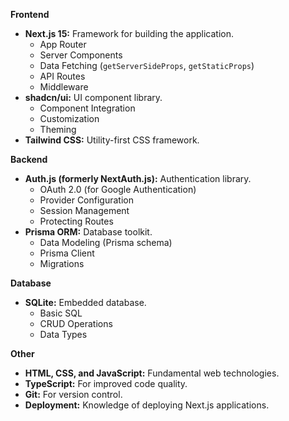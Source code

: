 **Frontend**

*   **Next.js 15:** Framework for building the application.
    *   App Router
    *   Server Components
    *   Data Fetching (`getServerSideProps`, `getStaticProps`)
    *   API Routes
    *   Middleware
*   **shadcn/ui:**  UI component library.
    *   Component Integration
    *   Customization
    *   Theming
*   **Tailwind CSS:** Utility-first CSS framework.

**Backend**

*   **Auth.js (formerly NextAuth.js):** Authentication library.
    *   OAuth 2.0 (for Google Authentication)
    *   Provider Configuration
    *   Session Management
    *   Protecting Routes
*   **Prisma ORM:**  Database toolkit.
    *   Data Modeling (Prisma schema)
    *   Prisma Client
    *   Migrations

**Database**

*   **SQLite:** Embedded database.
    *   Basic SQL
    *   CRUD Operations
    *   Data Types

**Other**

*   **HTML, CSS, and JavaScript:** Fundamental web technologies.
*   **TypeScript:** For improved code quality.
*   **Git:** For version control.
*   **Deployment:** Knowledge of deploying Next.js applications.
